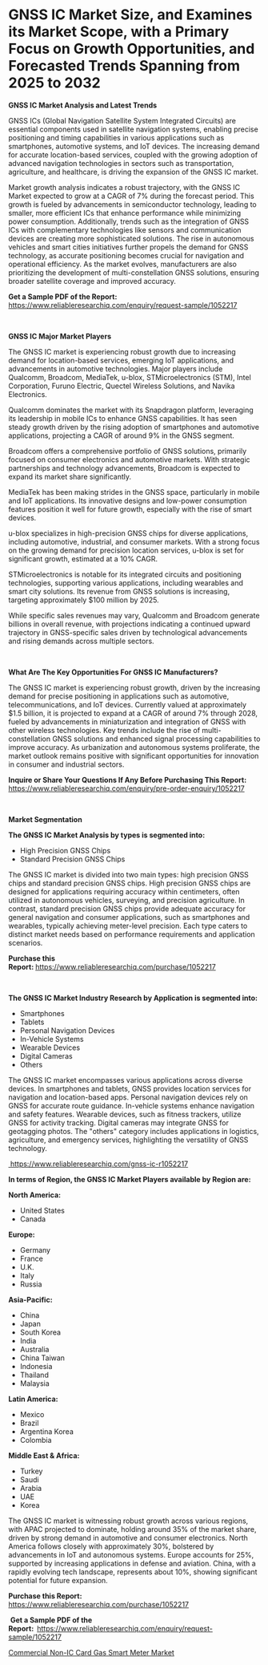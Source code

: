 <p><h1>GNSS IC Market Size, and Examines its Market Scope, with a Primary Focus on Growth Opportunities, and Forecasted Trends Spanning from 2025 to 2032</h1></p><p><strong>GNSS IC Market Analysis and Latest Trends</strong></p>
<p><p>GNSS ICs (Global Navigation Satellite System Integrated Circuits) are essential components used in satellite navigation systems, enabling precise positioning and timing capabilities in various applications such as smartphones, automotive systems, and IoT devices. The increasing demand for accurate location-based services, coupled with the growing adoption of advanced navigation technologies in sectors such as transportation, agriculture, and healthcare, is driving the expansion of the GNSS IC market.</p><p>Market growth analysis indicates a robust trajectory, with the GNSS IC Market expected to grow at a CAGR of 7% during the forecast period. This growth is fueled by advancements in semiconductor technology, leading to smaller, more efficient ICs that enhance performance while minimizing power consumption. Additionally, trends such as the integration of GNSS ICs with complementary technologies like sensors and communication devices are creating more sophisticated solutions. The rise in autonomous vehicles and smart cities initiatives further propels the demand for GNSS technology, as accurate positioning becomes crucial for navigation and operational efficiency. As the market evolves, manufacturers are also prioritizing the development of multi-constellation GNSS solutions, ensuring broader satellite coverage and improved accuracy.</p></p>
<p><strong>Get a Sample PDF of the Report:&nbsp;</strong> <a href="https://www.reliableresearchiq.com/enquiry/request-sample/1052217?utm_campaign=2238&utm_medium=2&utm_source=Github&utm_content=ia&utm_term=28022025&utm_id=gnss-ic">https://www.reliableresearchiq.com/enquiry/request-sample/1052217</a></p>
<p>&nbsp;</p>
<p><strong>GNSS IC Major Market Players</strong></p>
<p><p>The GNSS IC market is experiencing robust growth due to increasing demand for location-based services, emerging IoT applications, and advancements in automotive technologies. Major players include Qualcomm, Broadcom, MediaTek, u-blox, STMicroelectronics (STM), Intel Corporation, Furuno Electric, Quectel Wireless Solutions, and Navika Electronics.</p><p>Qualcomm dominates the market with its Snapdragon platform, leveraging its leadership in mobile ICs to enhance GNSS capabilities. It has seen steady growth driven by the rising adoption of smartphones and automotive applications, projecting a CAGR of around 9% in the GNSS segment.</p><p>Broadcom offers a comprehensive portfolio of GNSS solutions, primarily focused on consumer electronics and automotive markets. With strategic partnerships and technology advancements, Broadcom is expected to expand its market share significantly.</p><p>MediaTek has been making strides in the GNSS space, particularly in mobile and IoT applications. Its innovative designs and low-power consumption features position it well for future growth, especially with the rise of smart devices.</p><p>u-blox specializes in high-precision GNSS chips for diverse applications, including automotive, industrial, and consumer markets. With a strong focus on the growing demand for precision location services, u-blox is set for significant growth, estimated at a 10% CAGR.</p><p>STMicroelectronics is notable for its integrated circuits and positioning technologies, supporting various applications, including wearables and smart city solutions. Its revenue from GNSS solutions is increasing, targeting approximately $100 million by 2025.</p><p>While specific sales revenues may vary, Qualcomm and Broadcom generate billions in overall revenue, with projections indicating a continued upward trajectory in GNSS-specific sales driven by technological advancements and rising demands across multiple sectors.</p></p>
<p>&nbsp;</p>
<p><strong>What Are The Key Opportunities For GNSS IC Manufacturers?</strong></p>
<p><p>The GNSS IC market is experiencing robust growth, driven by the increasing demand for precise positioning in applications such as automotive, telecommunications, and IoT devices. Currently valued at approximately $1.5 billion, it is projected to expand at a CAGR of around 7% through 2028, fueled by advancements in miniaturization and integration of GNSS with other wireless technologies. Key trends include the rise of multi-constellation GNSS solutions and enhanced signal processing capabilities to improve accuracy. As urbanization and autonomous systems proliferate, the market outlook remains positive with significant opportunities for innovation in consumer and industrial sectors.</p></p>
<p><strong>Inquire or Share Your Questions If Any Before Purchasing This Report:</strong> <a href="https://www.reliableresearchiq.com/enquiry/pre-order-enquiry/1052217?utm_campaign=2238&utm_medium=2&utm_source=Github&utm_content=ia&utm_term=28022025&utm_id=gnss-ic">https://www.reliableresearchiq.com/enquiry/pre-order-enquiry/1052217</a></p>
<p>&nbsp;</p>
<p><strong>Market Segmentation</strong></p>
<p><strong>The GNSS IC Market Analysis by types is segmented into:</strong></p>
<p><ul><li>High Precision GNSS Chips</li><li>Standard Precision GNSS Chips</li></ul></p>
<p><p>The GNSS IC market is divided into two main types: high precision GNSS chips and standard precision GNSS chips. High precision GNSS chips are designed for applications requiring accuracy within centimeters, often utilized in autonomous vehicles, surveying, and precision agriculture. In contrast, standard precision GNSS chips provide adequate accuracy for general navigation and consumer applications, such as smartphones and wearables, typically achieving meter-level precision. Each type caters to distinct market needs based on performance requirements and application scenarios.</p></p>
<p><strong>Purchase this Report:&nbsp;</strong><a href="https://www.reliableresearchiq.com/purchase/1052217?utm_campaign=2238&utm_medium=2&utm_source=Github&utm_content=ia&utm_term=28022025&utm_id=gnss-ic">https://www.reliableresearchiq.com/purchase/1052217</a></p>
<p>&nbsp;</p>
<p><strong>The GNSS IC Market Industry Research by Application is segmented into:</strong></p>
<p><ul><li>Smartphones</li><li>Tablets</li><li>Personal Navigation Devices</li><li>In-Vehicle Systems</li><li>Wearable Devices</li><li>Digital Cameras</li><li>Others</li></ul></p>
<p><p>The GNSS IC market encompasses various applications across diverse devices. In smartphones and tablets, GNSS provides location services for navigation and location-based apps. Personal navigation devices rely on GNSS for accurate route guidance. In-vehicle systems enhance navigation and safety features. Wearable devices, such as fitness trackers, utilize GNSS for activity tracking. Digital cameras may integrate GNSS for geotagging photos. The "others" category includes applications in logistics, agriculture, and emergency services, highlighting the versatility of GNSS technology.</p></p>
<p><a href="https://www.reliableresearchiq.com/gnss-ic-r1052217?utm_campaign=2238&utm_medium=2&utm_source=Github&utm_content=ia&utm_term=28022025&utm_id=gnss-ic">&nbsp;https://www.reliableresearchiq.com/gnss-ic-r1052217</a></p>
<p><strong>In terms of Region, the GNSS IC Market Players available by Region are:</strong></p>
<p>
    <p> <strong> North America: </strong>
        <ul>
            <li>United States</li>
            <li>Canada</li>
        </ul>
        </p> 
    <p> <strong> Europe: </strong>
        <ul>
            <li>Germany</li>
            <li>France</li>
            <li>U.K.</li>
            <li>Italy</li>
            <li>Russia</li>
        </ul>
        </p> 
    <p> <strong> Asia-Pacific: </strong>
        <ul>
            <li>China</li>
            <li>Japan</li>
            <li>South Korea</li>
            <li>India</li>
            <li>Australia</li>
            <li>China Taiwan</li>
            <li>Indonesia</li>
            <li>Thailand</li>
            <li>Malaysia</li>
        </ul>
        </p> 
    <p> <strong> Latin America: </strong>
        <ul>
            <li>Mexico</li>
            <li>Brazil</li>
            <li>Argentina Korea</li>
            <li>Colombia</li>
        </ul>
        </p> 
    <p> <strong> Middle East & Africa: </strong>
        <ul>
            <li>Turkey</li>
            <li>Saudi</li>
            <li>Arabia</li>
            <li>UAE</li>
            <li>Korea</li>
        </ul>
    </p>
    </p>
<p><p>The GNSS IC market is witnessing robust growth across various regions, with APAC projected to dominate, holding around 35% of the market share, driven by strong demand in automotive and consumer electronics. North America follows closely with approximately 30%, bolstered by advancements in IoT and autonomous systems. Europe accounts for 25%, supported by increasing applications in defense and aviation. China, with a rapidly evolving tech landscape, represents about 10%, showing significant potential for future expansion.</p></p>
<p><strong>Purchase this Report: </strong><a href="https://www.reliableresearchiq.com/purchase/1052217?utm_campaign=2238&utm_medium=2&utm_source=Github&utm_content=ia&utm_term=28022025&utm_id=gnss-ic">https://www.reliableresearchiq.com/purchase/1052217</a></p>
<p>&nbsp;<strong>Get a Sample PDF of the Report:&nbsp;&nbsp;</strong><a href="https://www.reliableresearchiq.com/enquiry/request-sample/1052217?utm_campaign=2238&utm_medium=2&utm_source=Github&utm_content=ia&utm_term=28022025&utm_id=gnss-ic">https://www.reliableresearchiq.com/enquiry/request-sample/1052217</a></p>
<p><strong></strong></p>
<p><p><a href="https://github.com/maseykokosq1/Market-Research-Report-List-1/blob/main/commercial-non-ic-card-gas-smart-meter-market.md?utm_campaign=2238&utm_medium=2&utm_source=Github&utm_content=ia&utm_term=28022025&utm_id=gnss-ic">Commercial Non-IC Card Gas Smart Meter Market</a></p></p>